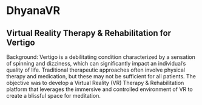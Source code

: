 # DhyanaVR
## Virtual Reality Therapy & Rehabilitation for Vertigo
Background: Vertigo is a debilitating condition characterized by a sensation of spinning and dizziness, which can significantly impact an individual’s quality of life. Traditional therapeutic approaches often involve physical therapy and medication, but these may not be sufficient for all patients.
The objective was to develop a Virtual Reality (VR) Therapy & Rehabilitation platform that leverages the immersive and controlled environment of VR to create a blissful space for meditation.
